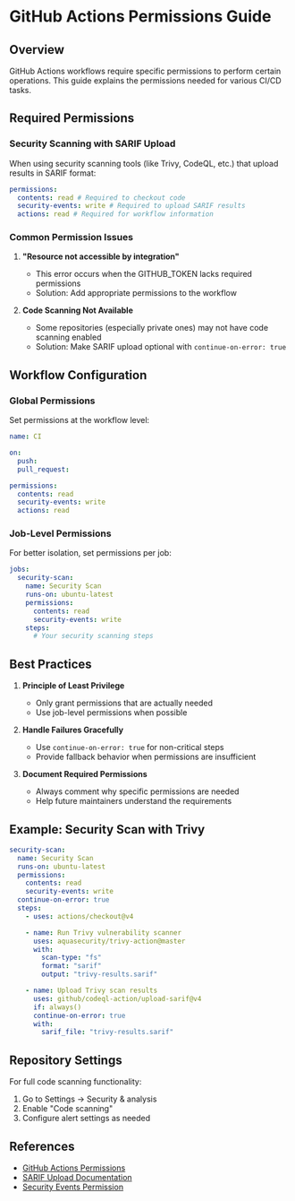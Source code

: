 # GitHub Actions Permissions Guide

## Overview

GitHub Actions workflows require specific permissions to perform certain operations. This guide explains the permissions needed for various CI/CD tasks.

## Required Permissions

### Security Scanning with SARIF Upload

When using security scanning tools (like Trivy, CodeQL, etc.) that upload results in SARIF format:

```yaml
permissions:
  contents: read # Required to checkout code
  security-events: write # Required to upload SARIF results
  actions: read # Required for workflow information
```

### Common Permission Issues

1. **"Resource not accessible by integration"**

   - This error occurs when the GITHUB_TOKEN lacks required permissions
   - Solution: Add appropriate permissions to the workflow

2. **Code Scanning Not Available**
   - Some repositories (especially private ones) may not have code scanning enabled
   - Solution: Make SARIF upload optional with `continue-on-error: true`

## Workflow Configuration

### Global Permissions

Set permissions at the workflow level:

```yaml
name: CI

on:
  push:
  pull_request:

permissions:
  contents: read
  security-events: write
  actions: read
```

### Job-Level Permissions

For better isolation, set permissions per job:

```yaml
jobs:
  security-scan:
    name: Security Scan
    runs-on: ubuntu-latest
    permissions:
      contents: read
      security-events: write
    steps:
      # Your security scanning steps
```

## Best Practices

1. **Principle of Least Privilege**

   - Only grant permissions that are actually needed
   - Use job-level permissions when possible

2. **Handle Failures Gracefully**

   - Use `continue-on-error: true` for non-critical steps
   - Provide fallback behavior when permissions are insufficient

3. **Document Required Permissions**
   - Always comment why specific permissions are needed
   - Help future maintainers understand the requirements

## Example: Security Scan with Trivy

```yaml
security-scan:
  name: Security Scan
  runs-on: ubuntu-latest
  permissions:
    contents: read
    security-events: write
  continue-on-error: true
  steps:
    - uses: actions/checkout@v4

    - name: Run Trivy vulnerability scanner
      uses: aquasecurity/trivy-action@master
      with:
        scan-type: "fs"
        format: "sarif"
        output: "trivy-results.sarif"

    - name: Upload Trivy scan results
      uses: github/codeql-action/upload-sarif@v4
      if: always()
      continue-on-error: true
      with:
        sarif_file: "trivy-results.sarif"
```

## Repository Settings

For full code scanning functionality:

1. Go to Settings → Security & analysis
2. Enable "Code scanning"
3. Configure alert settings as needed

## References

- [GitHub Actions Permissions](https://docs.github.com/en/actions/using-jobs/assigning-permissions-to-jobs)
- [SARIF Upload Documentation](https://docs.github.com/en/code-security/code-scanning/integrating-with-code-scanning/uploading-a-sarif-file-to-github)
- [Security Events Permission](https://docs.github.com/en/actions/using-jobs/assigning-permissions-to-jobs#defining-access-for-the-github_token-scopes)
